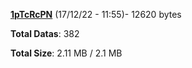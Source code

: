 [**1pTcRcPN**](/data/1pTcRcPN.txt) (17/12/22 - 11:55)- 12620 bytes

**Total Datas**: 382

**Total Size**: 2.11 MB / 2.1 MB